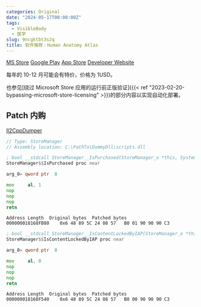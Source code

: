 ```yaml
---
categories: Original
date: "2024-05-17T00:00:00Z"
tags:
  - VisibleBody
  - 医学
slug: 9ncgktbt3s2q
title: 软件推荐：Human Anatomy Atlas
---
```


[MS Store](https://apps.microsoft.com/detail/9ncgktbt3s2q?hl=en-us&gl=US) [Google Play](https://play.google.com/store/apps/details?id=com.visiblebody.atlas) [App Store](https://apps.apple.com/hk/app/human-anatomy-atlas-2024/id1117998129) [Developer Website](https://www.visiblebody.com/)

每年的 10-12 月可能会有特价，价格为 1USD。

也参见[绕过 Microsoft Store 应用的运行前正版验证]({{< ref "2023-02-20-bypassing-microsoft-store-licensing" >}})的部分内容以实现自动化部署。

## Patch 内购

[Il2CppDumper](https://github.com/Perfare/Il2CppDumper)

```cpp
// Type: StoreManager
// Assembly location: C:\PathTo\DummyDll\scripts.dll
```

```asm
; bool __stdcall StoreManager__IsPurchased(StoreManager_o *this, System_String_o *id, const MethodInfo *method)
StoreManager$$IsPurchased proc near

arg_0= qword ptr  8

mov     al, 1
nop
nop
nop
retn
```

```hex
Address	Length	Original bytes	Patched bytes
000000018168FB80	0x6	48 89 5C 24 08 57 	B0 01 90 90 90 C3
```

```asm
; bool __stdcall StoreManager__IsContentLockedByIAP(StoreManager_o *this, ContentfulEntryJSON_o *contentEntry, const MethodInfo *method)
StoreManager$$IsContentLockedByIAP proc near

arg_0= qword ptr  8

mov     al, 0
nop
nop
nop
retn
```

```hex
Address	Length	Original bytes	Patched bytes
000000018168F540	0x6	48 89 5C 24 08 57 	B0 00 90 90 90 C3 
```

